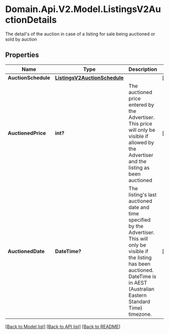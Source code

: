 # Domain.Api.V2.Model.ListingsV2AuctionDetails
The detail's of the auction in case of a listing for sale being auctioned or sold by auction
## Properties

Name | Type | Description | Notes
------------ | ------------- | ------------- | -------------
**AuctionSchedule** | [**ListingsV2AuctionSchedule**](ListingsV2AuctionSchedule.md) |  | [optional] 
**AuctionedPrice** | **int?** | The auctioned price entered by the Advertiser.   This price will only be visible if allowed by the Advertiser  and the listing as been auctioned | [optional] 
**AuctionedDate** | **DateTime?** | The listing&#39;s last auctioned date and time specified by the Advertiser.  This will only be visible if the listing has been auctioned.  DateTime is in AEST (Australian Eastern Standard Time) timezone. | [optional] 

[[Back to Model list]](../README.md#documentation-for-models) [[Back to API list]](../README.md#documentation-for-api-endpoints) [[Back to README]](../README.md)

